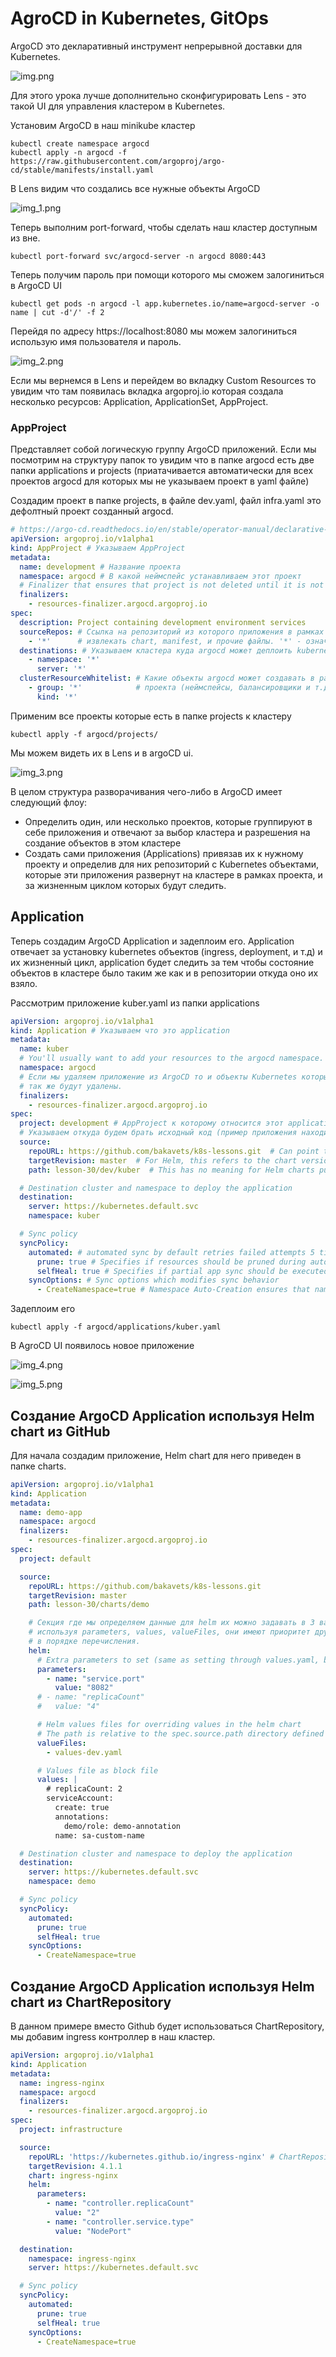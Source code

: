 # AgroCD in Kubernetes, GitOps

ArgoCD это декларативный инструмент непрерывной доставки для Kubernetes.

![img.png](img.png)

Для этого урока лучше дополнительно сконфигурировать Lens - это такой UI для управления кластером в Kubernetes.

Установим ArgoCD в наш minikube кластер

    kubectl create namespace argocd
    kubectl apply -n argocd -f https://raw.githubusercontent.com/argoproj/argo-cd/stable/manifests/install.yaml

В Lens видим что создались все нужные объекты ArgoCD

![img_1.png](img_1.png)

Теперь выполним port-forward, чтобы сделать наш кластер доступным из вне.

    kubectl port-forward svc/argocd-server -n argocd 8080:443

Теперь получим пароль при помощи которого мы сможем залогиниться в ArgoCD UI

    kubectl get pods -n argocd -l app.kubernetes.io/name=argocd-server -o name | cut -d'/' -f 2

Перейдя по адресу https://localhost:8080 мы можем залогиниться использую имя пользователя и пароль.

![img_2.png](img_2.png)

Если мы вернемся в Lens и перейдем во вкладку Custom Resources то увидим что там появилась вкладка argoproj.io которая
создала несколько ресурсов: Application, ApplicationSet, AppProject.

### AppProject

Представляет собой логическую группу ArgoCD приложений. Если мы посмотрим на структуру папок то увидим что в папке
argocd есть две папки applications и projects (приатачивается автоматически для всех проектов argocd для которых мы не
указываем проект в yaml файле)

Создадим проект в папке projects, в файле dev.yaml, файл infra.yaml это дефолтный проект созданный argocd.

```yaml
# https://argo-cd.readthedocs.io/en/stable/operator-manual/declarative-setup/#projects
apiVersion: argoproj.io/v1alpha1
kind: AppProject # Указываем AppProject
metadata:
  name: development # Название проекта
  namespace: argocd # В какой неймспейс устанавливаем этот проект
  # Finalizer that ensures that project is not deleted until it is not referenced by any application
  finalizers:
    - resources-finalizer.argocd.argoproj.io
spec:
  description: Project containing development environment services
  sourceRepos: # Ссылка на репозиторий из которого приложения в рамках проекта могут
    - '*'      # извлекать chart, manifest, и прочие файлы. '*' - означает что можно использовать любой репозиторий. 
  destinations: # Указываем кластера куда argocd может деплоить kubernetes ресурсы относящиеся к этому проекту
    - namespace: '*'
      server: '*'
  clusterResourceWhitelist: # Какие объекты argocd может создавать в рамках этого 
    - group: '*'            # проекта (неймспейсы, балансировщики и т.д.)
      kind: '*'
```

Применим все проекты которые есть в папке projects к кластеру

    kubectl apply -f argocd/projects/

Мы можем видеть их в Lens и в argoCD ui.

![img_3.png](img_3.png)

В целом структура разворачивания чего-либо в ArgoCD имеет следующий флоу:

- Определить один, или несколько проектов, которые группируют в себе приложения и отвечают за выбор кластера и
  разрешения на создание объектов в этом кластере
- Создать сами приложения (Applications) привязав их к нужному проекту и определив для них репозиторий с Kubernetes
  объектами, которые эти приложения развернут на кластере в рамках проекта, и за жизненным циклом которых будут следить.

## Application

Теперь создадим ArgoCD Application и задеплоим его. Application отвечает за установку kubernetes объектов (ingress,
deployment, и т.д) и их жизненный цикл, application будет следить за тем чтобы состояние объектов в кластере было таким
же как и в репозитории откуда оно их взяло.

Рассмотрим приложение kuber.yaml из папки applications

```yaml
apiVersion: argoproj.io/v1alpha1
kind: Application # Указываем что это application
metadata:
  name: kuber
  # You'll usually want to add your resources to the argocd namespace.
  namespace: argocd
  # Если мы удаляем приложение из ArgoCD то и объекты Kubernetes которые были под него созданы
  # так же будут удалены.
  finalizers:
    - resources-finalizer.argocd.argoproj.io
spec:
  project: development # AppProject к которому относится этот application.
  # Указываем откуда будем брать исходный код (пример приложения находится в папке dev ниже)
  source:
    repoURL: https://github.com/bakavets/k8s-lessons.git  # Can point to either a Helm chart repo or a git repo.
    targetRevision: master  # For Helm, this refers to the chart version.
    path: lesson-30/dev/kuber  # This has no meaning for Helm charts pulled directly from a Helm repo instead of git.

  # Destination cluster and namespace to deploy the application
  destination:
    server: https://kubernetes.default.svc
    namespace: kuber

  # Sync policy
  syncPolicy:
    automated: # automated sync by default retries failed attempts 5 times with following delays between attempts ( 5s, 10s, 20s, 40s, 80s ); retry controlled using `retry` field.
      prune: true # Specifies if resources should be pruned during auto-syncing ( false by default ).
      selfHeal: true # Specifies if partial app sync should be executed when resources are changed only in target Kubernetes cluster and no git change detected ( false by default ).
    syncOptions: # Sync options which modifies sync behavior
      - CreateNamespace=true # Namespace Auto-Creation ensures that namespace specified as the application destination exists in the destination cluster.
```

Задеплоим его

    kubectl apply -f argocd/applications/kuber.yaml

В AgroCD UI появилось новое приложение

![img_4.png](img_4.png)

![img_5.png](img_5.png)

## Создание ArgoCD Application используя Helm chart из GitHub

Для начала создадим приложение, Helm chart для него приведен в папке charts.

```yaml
apiVersion: argoproj.io/v1alpha1
kind: Application
metadata:
  name: demo-app
  namespace: argocd
  finalizers:
    - resources-finalizer.argocd.argoproj.io
spec:
  project: default

  source:
    repoURL: https://github.com/bakavets/k8s-lessons.git
    targetRevision: master
    path: lesson-30/charts/demo

    # Секция где мы определяем данные для helm их можно задавать в 3 вариантах, 
    # используя parameters, values, valueFiles, они имеют приоритет друг над другом
    # в порядке перечисления.  
    helm:
      # Extra parameters to set (same as setting through values.yaml, but these take precedence)
      parameters:
        - name: "service.port"
          value: "8082"
      # - name: "replicaCount"
      #   value: "4"

      # Helm values files for overriding values in the helm chart
      # The path is relative to the spec.source.path directory defined above
      valueFiles:
        - values-dev.yaml

      # Values file as block file
      values: |
        # replicaCount: 2
        serviceAccount:
          create: true
          annotations:
            demo/role: demo-annotation
          name: sa-custom-name

  # Destination cluster and namespace to deploy the application
  destination:
    server: https://kubernetes.default.svc
    namespace: demo

  # Sync policy
  syncPolicy:
    automated:
      prune: true
      selfHeal: true
    syncOptions:
      - CreateNamespace=true
```

## Создание ArgoCD Application используя Helm chart из ChartRepository

В данном примере вместо Github будет использоваться ChartRepository, мы добавим ingress контроллер в наш кластер.

```yaml
apiVersion: argoproj.io/v1alpha1
kind: Application
metadata:
  name: ingress-nginx
  namespace: argocd
  finalizers:
    - resources-finalizer.argocd.argoproj.io
spec:
  project: infrastructure

  source:
    repoURL: 'https://kubernetes.github.io/ingress-nginx' # ChartRepository
    targetRevision: 4.1.1
    chart: ingress-nginx
    helm:
      parameters:
        - name: "controller.replicaCount"
          value: "2"
        - name: "controller.service.type"
          value: "NodePort"

  destination:
    namespace: ingress-nginx
    server: https://kubernetes.default.svc

  # Sync policy
  syncPolicy:
    automated:
      prune: true
      selfHeal: true
    syncOptions:
      - CreateNamespace=true
```
